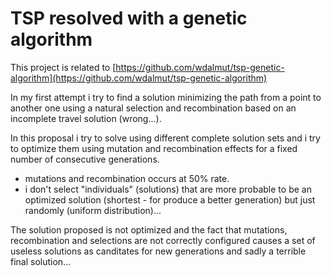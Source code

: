 # TSP resolved with a genetic algorithm

This project is related to
[https://github.com/wdalmut/tsp-genetic-algorithm](https://github.com/wdalmut/tsp-genetic-algorithm)

In my first attempt i try to find a solution minimizing the path from a point
to another one using a natural selection and recombination based on an incomplete
travel solution (wrong...).

In this proposal i try to solve using different complete solution sets and i try
to optimize them using mutation and recombination effects for a fixed number of
consecutive generations.

 * mutations and recombination occurs at 50% rate.
 * i don't select "individuals" (solutions) that are more probable to be an
   optimized solution (shortest - for produce a better generation) but just
   randomly (uniform distribution)...

The solution proposed is not optimized and the fact that mutations,
recombination and selections are not correctly configured causes a set of useless
solutions as canditates for new generations and sadly a terrible final solution...
